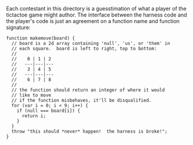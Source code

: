 Each contestant in this directory is a guesstimation of what
a player of the tictactoe game might author.  The interface
between the harness code and the player's code is just
an agreement on a function name and function signature:

    function makemove(board) {
      // board is a 2d array containing 'null', 'us', or 'them' in
      // each square.  board is left to right, top to bottom:
      //
      //    0 | 1 | 2
      //   ---|---|---
      //    3 | 4 | 5
      //   ---|---|---
      //    6 | 7 | 8
      //
      // the function should return an integer of where it would
      // like to move
      // if the function misbehaves, it'll be disqualified.
      for (var i = 0; i < 9; i++) {
        if (null === board[i]) {
          return i;
        }
      }
      throw "this should *never* happen!  the harness is broke!";
    }
